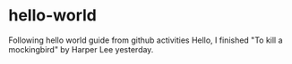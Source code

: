 # hello-world
Following hello world guide from github activities
Hello,
I finished "To kill a mockingbird" by Harper Lee yesterday.
